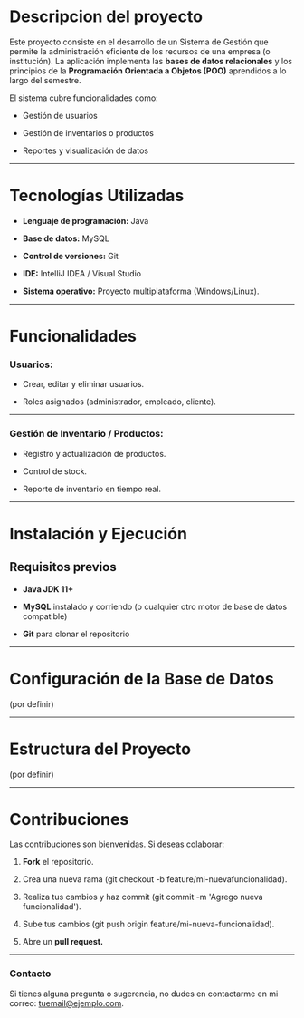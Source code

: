 # Descripcion del proyecto

Este proyecto consiste en el desarrollo de un Sistema de Gestión que permite la
administración eficiente de los recursos de una empresa (o institución). La
aplicación implementa las **bases de datos relacionales** y los principios de la
**Programación Orientada a Objetos (POO)** aprendidos a lo largo del semestre.

El sistema cubre funcionalidades como:

* Gestión de usuarios

* Gestión de inventarios o productos

* Reportes y visualización de datos
___
# Tecnologías Utilizadas

* **Lenguaje de programación:** Java

* **Base de datos:** MySQL

* **Control de versiones:** Git

* **IDE:** IntelliJ IDEA / Visual Studio

* **Sistema operativo:** Proyecto multiplataforma (Windows/Linux).
___
# Funcionalidades

### Usuarios:

* Crear, editar y eliminar usuarios.

* Roles asignados (administrador, empleado, cliente).
___
### Gestión de Inventario / Productos:


* Registro y actualización de productos.

* Control de stock.

* Reporte de inventario en tiempo real.
___
# Instalación y Ejecución

## Requisitos previos

* **Java JDK 11+**

* **MySQL** instalado y corriendo (o cualquier otro motor de base de
datos compatible)

* **Git** para clonar el repositorio
___
# Configuración de la Base de Datos

(por definir)
___
# Estructura del Proyecto

(por definir)
___
# Contribuciones

Las contribuciones son bienvenidas. Si deseas colaborar:

1. **Fork** el repositorio.

2. Crea una nueva rama (git checkout -b feature/mi-nuevafuncionalidad).

3. Realiza tus cambios y haz commit (git commit -m 'Agrego nueva
funcionalidad').

4. Sube tus cambios (git push origin feature/mi-nueva-funcionalidad).

5. Abre un **pull request.**
___
### Contacto

Si tienes alguna pregunta o sugerencia, no dudes en contactarme en mi
correo: tuemail@ejemplo.com.

